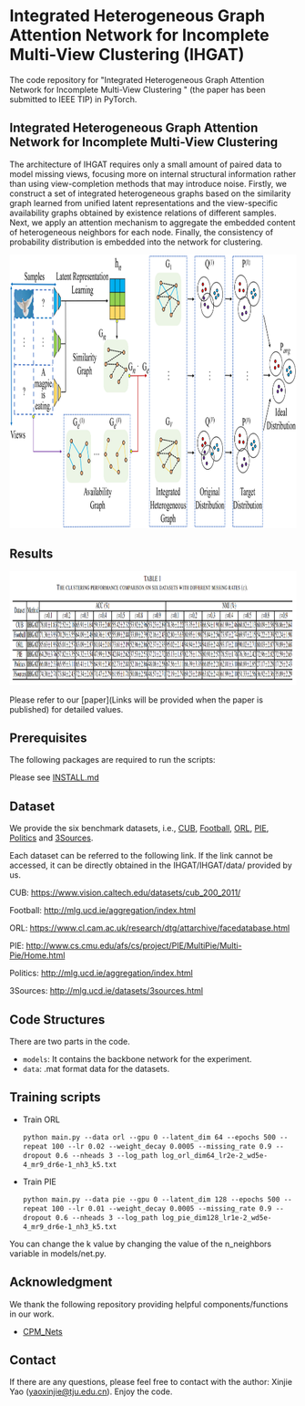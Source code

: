 
# Integrated Heterogeneous Graph Attention Network for Incomplete Multi-View Clustering  (IHGAT)

The code repository for "Integrated Heterogeneous Graph Attention Network for Incomplete Multi-View Clustering
" (the paper has been submitted to IEEE TIP) in PyTorch.

## Integrated Heterogeneous Graph Attention Network for Incomplete Multi-View Clustering


The architecture of IHGAT requires only a small amount of paired data to model missing views, focusing more on internal structural information rather than using view-completion methods that may introduce noise. Firstly, we construct a set of integrated heterogeneous graphs based on the similarity graph learned from unified latent representations and the view-specific availability graphs obtained by existence relations of different samples. Next, we apply an attention mechanism to aggregate the embedded content of heterogeneous neighbors for each node. Finally, the consistency of probability distribution is embedded into the network for clustering.

<img src='imgs/Framework.png' width='1000' height='480'>

## Results
<img src='imgs/Table_Result.png' width='1000' height='200'>

Please refer to our [paper](Links will be provided when the paper is published) for detailed values.

## Prerequisites

The following packages are required to run the scripts:

Please see [INSTALL.md](./INSTALL.md)

## Dataset
We provide the six benchmark datasets, i.e., [CUB](https://www.vision.caltech.edu/datasets/cub_200_2011/), [Football](http://mlg.ucd.ie/aggregation/index.html), [ORL](https://www.cl.cam.ac.uk/research/dtg/attarchive/facedatabase.html), [PIE](http://www.cs.cmu.edu/afs/cs/project/PIE/MultiPie/Multi-Pie/Home.html), [Politics](http://mlg.ucd.ie/aggregation/index.html) and [3Sources](http://mlg.ucd.ie/datasets/3sources.html). 

Each dataset can be referred to the following link. If the link cannot be accessed, it can be directly obtained in the IHGAT/IHGAT/data/ provided by us.

CUB: https://www.vision.caltech.edu/datasets/cub_200_2011/

Football: http://mlg.ucd.ie/aggregation/index.html

ORL: https://www.cl.cam.ac.uk/research/dtg/attarchive/facedatabase.html

PIE: http://www.cs.cmu.edu/afs/cs/project/PIE/MultiPie/Multi-Pie/Home.html

Politics: http://mlg.ucd.ie/aggregation/index.html

3Sources: http://mlg.ucd.ie/datasets/3sources.html

## Code Structures
There are two parts in the code.
 - `models`: It contains the backbone network for the experiment.
 - `data`: .mat format data for the datasets.
 
## Training scripts

- Train ORL
    ```
    python main.py --data orl --gpu 0 --latent_dim 64 --epochs 500 --repeat 100 --lr 0.02 --weight_decay 0.0005 --missing_rate 0.9 --dropout 0.6 --nheads 3 --log_path log_orl_dim64_lr2e-2_wd5e-4_mr9_dr6e-1_nh3_k5.txt  
    ```

- Train PIE
    ```
    python main.py --data pie --gpu 0 --latent_dim 128 --epochs 500 --repeat 100 --lr 0.01 --weight_decay 0.0005 --missing_rate 0.9 --dropout 0.6 --nheads 3 --log_path log_pie_dim128_lr1e-2_wd5e-4_mr9_dr6e-1_nh3_k5.txt  
    ```

You can change the k value by changing the value of the n_neighbors variable in models/net.py.

  

 
## Acknowledgment
We thank the following repository providing helpful components/functions in our work.

- [CPM_Nets](https://github.com/hanmenghan/CPM_Nets)



## Contact 
If there are any questions, please feel free to contact with the author:  Xinjie Yao (yaoxinjie@tju.edu.cn). Enjoy the code.
